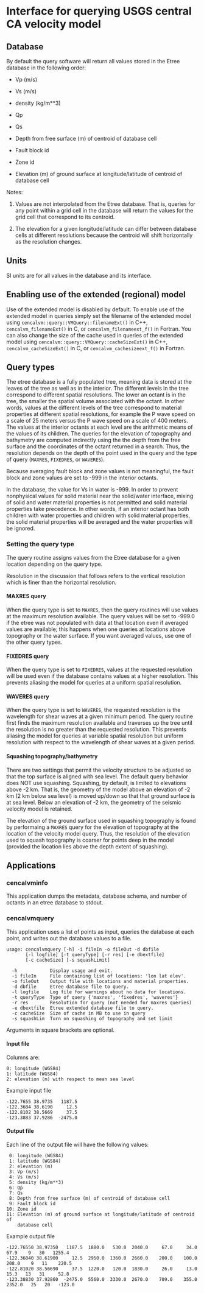 # Interface for querying USGS central CA velocity model

## Database

By default the query software will return all values stored in the
Etree database in the following order:

* Vp (m/s)

* Vs (m/s)

* density (kg/m**3)

* Qp

* Qs

* Depth from free surface (m) of centroid of database cell

* Fault block id

* Zone id

* Elevation (m) of ground surface at longitude/latitude of centroid of
  database cell

Notes:

1. Values are not interpolated from the Etree database. That is,
queries for any point within a grid cell in the database will return
the values for the grid cell that correspond to its centroid.

2. The elevation for a given longitude/latitude can differ between
database cells at different resolutions because the centroid will
shift horizontally as the resolution changes.

## Units

SI units are for all values in the database and its interface.

## Enabling use of the extended (regional) model

Use of the extended model is disabled by default. To enable use of the
extended model in queries simply set the filename of the extended
model using `cencalvm::query::VMQuery::filenameExt()` in C++,
`cencalvm_filenameExt()` in C, or `cencalvm_filenameext_f()` in
Fortran. You can also change the size of the cache used in queries of
the extended model using `cencalvm::query::VMQuery::cacheSizeExt()` in
C++, `cencalvm_cacheSizeExt()` in C, or `cencalvm_cachesizeext_f()` in
Fortran.

## Query types

The etree database is a fully populated tree, meaning data is stored
at the leaves of the tree as well as in the interior. The different
levels in the tree correspond to different spatial resolutions. The
lower an octant is in the tree, the smaller the spatial volume
associated with the octant.  In other words, values at the different
levels of the tree correspond to material properties at different
spatial resolutions, for example the P wave speed on a scale of 25
meters versus the P wave speed on a scale of 400 meters. The values at
the interior octants at each level are the arithmetic means of the
values of its children. The queries for the elevation of topography
and bathymetry are computed indirectly using the the depth from the
free surface and the coordinates of the octant returned in a
search. Thus, the resolution depends on the depth of the point used in
the query and the type of query (`MAXRES`, `FIXEDRES`, or `WAVERES`).

Because averaging fault block and zone values is not meaningful, the
fault block and zone values are set to -999 in the interior octants.

In the database, the value for Vs in water is -999. In order to
prevent nonphysical values for solid material near the solid/water
interface, mixing of solid and water material properties is not
permitted and solid material properties take precedence. In other
words, if an interior octant has both children with water properties
and children with solid material properties, the solid material
properties will be averaged and the water properties will be ignored.

### Setting the query type

The query routine assigns values from the Etree database for a given
location depending on the query type.

Resolution in the discussion that follows refers to the vertical
resolution which is finer than the horizontal resolution.

#### MAXRES query

When the query type is set to `MAXRES`, then the query routines will
use values at the maximum resolution available. The query values will
be set to -999.0 if the etree was not populated with data at that
location even if averaged values are available; this happens when one
queries at locations above topography or the water surface. If you
want averaged values, use one of the other query types.

#### FIXEDRES query

When the query type is set to `FIXEDRES`, values at the requested
resolution will be used even if the database contains values at a
higher resolution. This prevents aliasing the model for queries at a
uniform spatial resolution.

#### WAVERES query

When the query type is set to `WAVERES`, the requested resolution is
the wavelength for shear waves at a given minimum period. The query
routine first finds the maximum resolution available and traverses up
the tree until the resolution is no greater than the requested
resolution. This prevents aliasing the model for queries at variable
spatial resolution but uniform resolution with respect to the
wavelength of shear waves at a given period. 

#### Squashing topography/bathymetry

There are two settings that permit the velocity structure to be
adjusted so that the top surface is aligned with sea level. The
default query behavior does NOT use squashing. Squashing, by default,
is limited to elevations above -2 km. That is, the geometry of the
model above an elevation of -2 km (2 km below sea level) is moved
up/down so that that ground surface is at sea level. Below an
elevation of -2 km, the geometry of the seismic velocity model is
retained.

The elevation of the ground surface used in squashing topography is
found by performaing a `MAXRES` query for the elevation of topography at
the location of the velocity model query. Thus, the resolution of the
elevation used to squash topography is coarser for points deep in the
model (provided the location lies above the depth extent of
squashing).

## Applications

### cencalvminfo

This application dumps the metadata, database schema, and number of
octants in an etree database to stdout.

### cencalvmquery

This application uses a list of points as input, queries the database
at each point, and writes out the database values to a file.

```
usage: cencalvmquery [-h] -i fileIn -o fileOut -d dbfile
       [-l logfile] [-t queryType] [-r res] [-e dbextfile]
       [-c cacheSize] [-s squashLimit]

  -h            Display usage and exit.
  -i fileIn     File containing list of locations: 'lon lat elev'.
  -o fileOut    Output file with locations and material properties.
  -d dbfile     Etree database file to query.
  -l logfile    Log file for warnings about no data for locations.
  -t queryType  Type of query {'maxres', 'fixedres', 'waveres'}
  -r res        Resolution for query (not needed for maxres queries)
  -e dbextfile  Etree extended database file to query.
  -c cacheSize  Size of cache in MB to use in query
  -s squashLim  Turn on squashing of topography and set limit
```
Arguments in square brackets are optional.

#### Input file

Columns are:

```
0: longitude (WGS84)
1: latitude (WGS84)
2: elevation (m) with respect to mean sea level
```

Example input file

```
-122.7655 38.9735   1187.5
-122.3684 38.6190     12.5
-122.8102 38.5669     37.5
-123.3883 37.9286  -2475.0
```

#### Output file

Each line of the output file will have the following values:
```
 0: longitude (WGS84)
 1: latitude (WGS84)
 2: elevation (m)
 3: Vp (m/s)
 4: Vs (m/s)
 5: density (kg/m**3)
 6: Qp
 7: Qs
 8: Depth from free surface (m) of centroid of database cell
 9: Fault block id
10: Zone id
11: Elevation (m) of ground surface at longitude/latitude of centroid of
    database cell
```

Example output file

```
-122.76550 38.97350   1187.5  1880.0   530.0  2040.0     67.0     34.0     67.9    9   30   1255.4
-122.36840 38.61900     12.5  2950.0  1360.0  2660.0    200.0    100.0    208.0    9   11    220.5
-122.81020 38.56690     37.5  1220.0   120.0  1830.0     26.0     13.0     15.3   13   31     52.8
-123.38830 37.92860  -2475.0  5560.0  3330.0  2670.0    709.0    355.0   2352.0   25   20   -123.0
```

